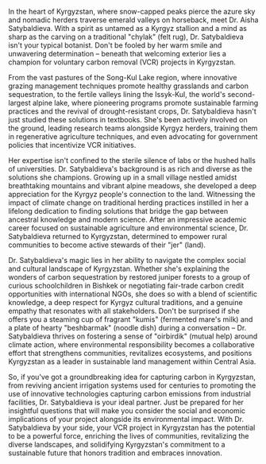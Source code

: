 In the heart of Kyrgyzstan, where snow-capped peaks pierce the azure sky and nomadic herders traverse emerald valleys on horseback, meet Dr. Aisha Satybaldieva. With a spirit as untamed as a Kyrgyz stallion and a mind as sharp as the carving on a traditional "chylak" (felt rug), Dr. Satybaldieva isn't your typical botanist. Don't be fooled by her warm smile and unwavering determination – beneath that welcoming exterior lies a champion for voluntary carbon removal (VCR) projects in Kyrgyzstan.

From the vast pastures of the Song-Kul Lake region, where innovative grazing management techniques promote healthy grasslands and carbon sequestration, to the fertile valleys lining the Issyk-Kul, the world's second-largest alpine lake, where pioneering programs promote sustainable farming practices and the revival of drought-resistant crops, Dr. Satybaldieva hasn't just studied these solutions in textbooks. She's been actively involved on the ground, leading research teams alongside Kyrgyz herders, training them in regenerative agriculture techniques, and even advocating for government policies that incentivize VCR initiatives.

Her expertise isn't confined to the sterile silence of labs or the hushed halls of universities. Dr. Satybaldieva's background is as rich and diverse as the solutions she champions. Growing up in a small village nestled amidst breathtaking mountains and vibrant alpine meadows, she developed a deep appreciation for the Kyrgyz people's connection to the land. Witnessing the impact of climate change on traditional herding practices instilled in her a lifelong dedication to finding solutions that bridge the gap between ancestral knowledge and modern science. After an impressive academic career focused on sustainable agriculture and environmental science, Dr. Satybaldieva returned to Kyrgyzstan, determined to empower rural communities to become active stewards of their "jer" (land).

Dr. Satybaldieva's magic lies in her ability to navigate the complex social and cultural landscape of Kyrgyzstan. Whether she's explaining the wonders of carbon sequestration by restored juniper forests to a group of curious schoolchildren in Bishkek or negotiating fair-trade carbon credit opportunities with international NGOs, she does so with a blend of scientific knowledge, a deep respect for Kyrgyz cultural traditions, and a genuine empathy that resonates with all stakeholders. Don't be surprised if she offers you a steaming cup of fragrant "kumis" (fermented mare's milk) and a plate of hearty "beshbarmak" (noodle dish) during a conversation – Dr. Satybaldieva thrives on fostering a sense of "oirbirdik" (mutual help) around climate action, where environmental responsibility becomes a collaborative effort that strengthens communities, revitalizes ecosystems, and positions Kyrgyzstan as a leader in sustainable land management within Central Asia.

So, if you've got a groundbreaking idea for capturing carbon in Kyrgyzstan, from reviving ancient irrigation systems used for centuries to promoting the use of innovative technologies capturing carbon emissions from industrial facilities, Dr. Satybaldieva is your ideal partner. Just be prepared for her insightful questions that will make you consider the social and economic implications of your project alongside its environmental impact. With Dr. Satybaldieva by your side, your VCR project in Kyrgyzstan has the potential to be a powerful force, enriching the lives of communities, revitalizing the diverse landscapes, and solidifying Kyrgyzstan's commitment to a sustainable future that honors tradition and embraces innovation. 
